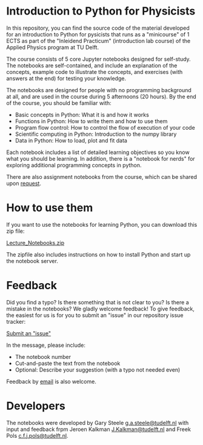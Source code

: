 # Introduction to Python for Physicists 

In this repository, you can find the source code of the material developed for an introduction to Python for pysicists that runs as a "minicourse" of 1 ECTS as part of the "Inleidend Practicum" (introduction lab course) of the Applied Physics program at TU Delft.

The course consists of 5 core Jupyter notebooks designed for self-study. The notebooks are self-contained, and include an explanation of the concepts, example code to illustrate the concepts, and exercises (with answers at the end) for testing your knowledge. 

The notebooks are designed for people with no programming background at all, and are used in the course during 5 afternoons (20  hours). By the end  of the course, you should be familiar with:

* Basic concepts in Python: What it is and how it works
* Functions in Python: How to write them and how to use them 
* Program flow control: How to control the flow of execution of your code
* Scientific computing in Python: Introduction to  the numpy library
* Data in Python: How to load, plot and fit data

Each notebook includes a list of detailed learning objectives so you know what you should be learning. In addition, there is a "notebook for nerds" for exploring additional programming concepts in python. 

There are also assignment notebooks from the course, which can be shared upon [request](mailto:g.a.steele@tudelft.nl).

#  How to use them

If you want to use the notebooks for learning Python, you can download this zip file:

[Lecture_Notebooks.zip](https://gitlab.tudelft.nl/python-for-applied-physics/practicum-lecture-notes/-/jobs/artifacts/master/download?job=outputs)

The zipfile also includes instructions on how to  install Python and start up the notebook server. 

# Feedback

Did you find a typo? Is there something that is not clear to you? Is there a mistake in the notebooks? We gladly welcome feedback! To give feedback, the easiest for us is  for you to  submit an "issue" in our  repository issue tracker:

[Submit an "issue"](https://gitlab.tudelft.nl/python-for-applied-physics/practicum-lecture-notes/issues/new?issuable_template=feedback)

In the message, please include:

* The notebook number
* Cut-and-paste the text from the notebook
* Optional: Describe your suggestion (with a typo not needed even)

Feedback by [email](mailto:g.a.steele@tudelft.nl) is also welcome.


# Developers

The notebooks were developed by Gary Steele <g.a.steele@tudelft.nl> with input and feedback frpm Jeroen Kalkman <J.Kalkman@tudelft.nl> and Freek Pols <c.f.j.pols@tudelft.nl>.

```python

```
